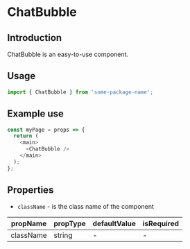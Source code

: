 # ChatBubble

<!-- STORY -->

## Introduction

ChatBubble is an easy-to-use component.

## Usage

```javascript
import { ChatBubble } from 'some-package-name';
```

## Example use

```javascript
const myPage = props => {
  return (
    <main>
      <ChatBubble />
    </main>
  );
};
```

## Properties

- `className` - is the class name of the component

| propName  | propType | defaultValue | isRequired |
| --------- | -------- | ------------ | ---------- |
| className | string   | -            | -          |
